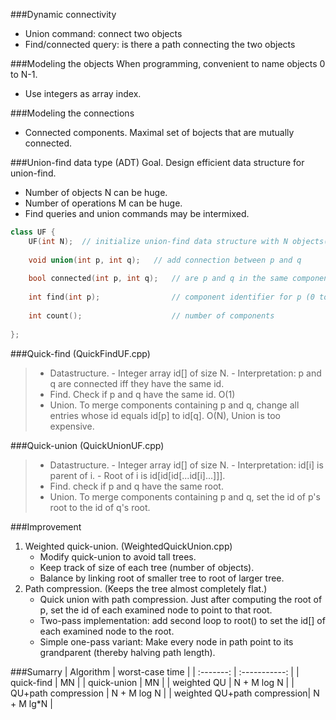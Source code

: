 ###Dynamic connectivity
- Union command: connect two objects
- Find/connected query: is there a path connecting the two objects

###Modeling the objects
When programming, convenient to name objects 0 to N-1.
- Use integers as array index.

###Modeling the connections
- Connected components. Maximal set of bojects that are mutually connected.

###Union-find data type (ADT)
Goal. Design efficient data structure for union-find.
- Number of objects N can be huge.
- Number of operations M can be huge.
- Find queries and union commands may be intermixed.

```C++
class UF {
	UF(int N);	// initialize union-find data structure with N objects(0 to N-1)
	
	void union(int p, int q);	// add connection between p and q
	
	bool connected(int p, int q);	// are p and q in the same component?
	
	int find(int p);				// component identifier for p (0 to N-1)
	
	int count();					// number of components
	
};
```

###Quick-find (QuickFindUF.cpp)
> * Datastructure.
	- Integer array id[] of size N.
	- Interpretation: p and q are connected iff they have the same id.
> * Find. Check if p and q have the same id. O(1)
> * Union. To merge components containing p and q, change all entries whose id equals id[p] to id[q]. O(N), Union is too expensive.

###Quick-union (QuickUnionUF.cpp)
> * Datastructure.
	- Integer array id[] of size N.
	- Interpretation: id[i] is parent of i.
	- Root of i is id[id[id[...id[i]...]]].
> * Find. check if p and q have the same root.
> * Union. To merge components containing p and q, set the id of p's root to the id of q's root.

###Improvement
1. Weighted quick-union. (WeightedQuickUnion.cpp)
	- Modify quick-union to avoid tall trees.
	- Keep track of size of each tree (number of objects).
	- Balance by linking root of smaller tree to root of larger tree.
2. Path compression. (Keeps the tree almost completely flat.)
	- Quick union with path compression. Just after computing the root of p, set the id of each examined node to point to that root.
	- Two-pass implementation: add second loop to root() to set the id[] of each examined node to the root.
	- Simple one-pass variant: Make every node in path point to its grandparent (thereby halving path length).
	
###Sumarry
| 		Algorithm		 | 			worst-case time 		|
| 		:-------: 		 | 			:-----------:   		|
| 		quick-find		 |				MN					|
| 		quick-union		 |				MN					|
| 		weighted QU		 |				N + M log N			|
| QU+path compression	 |				N + M log N			|
| weighted QU+path compression|			N + M lg*N			|

